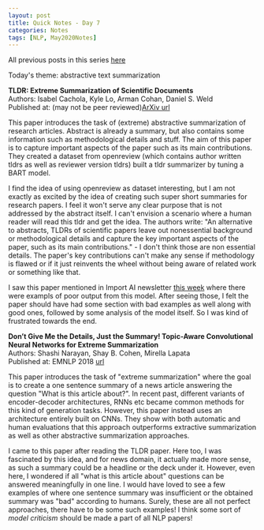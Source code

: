 ```yaml
---
layout: post
title: Quick Notes - Day 7
categories: Notes
tags: [NLP, May2020Notes]
---
```

All previous posts in this series [here](https://nishkalavallabhi.github.io/Tags/#may2020notes)  

Today's theme: abstractive text summarization


**TLDR: Extreme Summarization of Scientific Documents**  
Authors: Isabel Cachola, Kyle Lo, Arman Cohan, Daniel S. Weld  
Published at: (may not be peer reviewed)[ArXiv url](https://arxiv.org/abs/2004.15011v1)  

This paper introduces the task of (extreme) abstractive summarization of research articles. Abstract is already a summary, but also contains some information such as methodological details and stuff. The aim of this paper is to capture important aspects of the paper such as its main contributions. They created a dataset from openreview (which contains author written tldrs as well as reviewer version tldrs) built a tldr summarizer by tuning a BART model. 

I find the idea of using openreview as dataset interesting, but I am not exactly as excited by the idea of creating such super short summaries for research papers. I feel it won't serve any clear purpose that is not addressed by the abstract itself. I can't envision a scenario where a human reader will read this tldr and get the idea. The authors write: "An alternative to abstracts, TLDRs of scientific papers leave out nonessential background or methodological details and capture the key important aspects of the paper, such as its main
contributions." - I don't think those are non essential details. The paper's key contributions can't make any sense if methodology is flawed or if it just reinvents the wheel without being aware of related work or something like that. 

I saw this paper mentioned in Import AI newsletter [this week](https://jack-clark.net/2020/05/04/import-ai-196-baidu-wins-city-surveillance-challenge-covid-surveillance-drones-and-a-dataset-for-building-tldr-engines/) where there were exampls of poor output from this model. After seeing those, I felt the paper should have had some section with bad examples as well along with good ones, followed by some analysis of the model itself. So I was kind of frustrated towards the end.


**Don’t Give Me the Details, Just the Summary! Topic-Aware Convolutional Neural Networks for Extreme Summarization**  
Authors: Shashi Narayan, Shay B. Cohen, Mirella Lapata  
Published at: EMNLP 2018 [url](https://www.aclweb.org/anthology/D18-1206/)  

This paper introduces the task of "extreme summarization" where the goal is to create a one sentence summary of a news article answering the question "What is this article about?". In recent past, different variants of encoder-decoder architectures, RNNs etc became common methods for this kind of generation tasks. However, this paper instead uses an architecture entirely built on CNNs. They show with both automatic and human evaluations that this approach outperforms extractive summarization as well as other abstractive summarization approaches. 

I came to this paper after reading the TLDR paper. Here too, I was fascinated by this idea, and for news domain, it actually made more sense, as such a summary could be a headline or the deck under it. However, even here, I wondered if all "what is this article about" questions can be answered meaningfully in one line. I would have loved to see a few examples of where one sentence summary was insufficient or the obtained summary was "bad" according to humans. Surely, these are all not perfect approaches, there have to be some such examples! I think some sort of *model criticism* should be made a part of all NLP papers!
